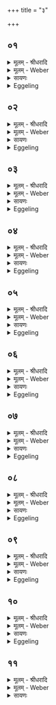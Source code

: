 +++
title = "३"

+++


## ०१
<details><summary>मूलम् - श्रीधरादि</summary>

प्रजा᳘पतिः प्रजा᳘ ऽअसृजत॥  
स᳘ ऽऊर्ध्वे᳘भ्य ऽएव᳘ प्राणे᳘भ्यो देवान᳘सृजत ये᳘ ऽवाञ्चः प्राणास्ते᳘भ्यो म᳘र्त्याः प्रजा ऽअ᳘थोर्ध्व᳘मेव᳘ मृत्युं᳘ प्रजा᳘भ्योऽऽत्ता᳘रमसृजत॥
</details>

<details><summary>मूलम् - Weber</summary>

प्रजा᳘पतिः प्रजा᳘ असृजत॥  
स᳘ ऊर्ध्वे᳘भ्य एव᳘ प्राणे᳘भ्यो देवान᳘सृजत ये᳘ऽवाञ्चः प्राणास्ते᳘भ्यो म᳘र्त्याः प्रजा अ᳘थोर्ध्व᳘मेव᳘ मृत्यु᳘म् प्रजा᳘भ्योऽत्ता᳘रमसृजत॥
</details>

<details><summary>सायणः</summary>

…
</details>

<details><summary>Eggeling</summary>

1. Prajāpati created living beings. From the out- (and in-) breathings he created the gods, and from the downward breathings the mortal beings; and

p. 290

above the (mortal) beings he created Death as their consumer.
</details>

## ०२
<details><summary>मूलम् - श्रीधरादि</summary>

त᳘स्य ह प्रजा᳘पतेः॥  
(र) अर्ध᳘मेव म᳘र्त्यमा᳘सीदर्ध᳘ममृ᳘तं तद्य᳘दस्य म᳘र्त्यमा᳘सीत्ते᳘नमृत्यो᳘रबिभेत्स बि᳘भ्यदिमां प्रा᳘विशद्द्वयं᳘ भूत्वा मृच्चा᳘पश्च॥
</details>

<details><summary>मूलम् - Weber</summary>

त᳘स्य ह प्रजा᳘पतेः॥  
अर्ध᳘मेव म᳘र्त्यमा᳘सीदर्ध᳘ममृ᳘तं तद्य᳘दस्य म᳘र्त्यमा᳘सीत्ते᳘न मृत्यो᳘रबिभेत्स बि᳘भ्यादिमाम् प्रा᳘विशद्द्वय᳘म् भूत्वा मृच्चा᳘पश्च॥
</details>

<details><summary>सायणः</summary>

…
</details>

<details><summary>Eggeling</summary>

2. Now, one half of that Prajāpati was mortal, and the other half immortal: with that part of him which was mortal he was afraid of death; and, being afraid, he became twofold, clay and water, and entered this (earth).
</details>

## ०३
<details><summary>मूलम् - श्रीधरादि</summary>

स᳘ मृत्यु᳘र्देवा᳘नब्रवी᳘त्॥  
(त्क्व) क्व᳘ नु᳘ सो ऽभूद्यो नो᳘ ऽसृष्टे᳘ति त्वद्बि᳘भ्यदिमां प्रा᳘विक्षदि᳘ति᳘ सो ऽब्रवीत्तं वा ऽअ᳘न्विच्छाम तᳫँ᳭ स᳘म्भराम न वा᳘ ऽअहं त᳘ᳫँ᳘ हिᳫँ᳭सिष्यामी᳘ति तं᳘ देवा᳘ ऽअस्या ऽअ᳘धि स᳘मभरन्य᳘दस्याप्स्वा᳘सीत्ता᳘ ऽअपः स᳘मभरन्न᳘थ य᳘दस्यां तां मृ᳘दं त᳘दुभ᳘यᳫँ᳭ सम्भृ᳘त्य मृ᳘दं चापश्चे᳘ष्टकामकुर्व्वंस्त᳘स्मादेत᳘दुभ᳘यमि᳘ष्टका भवति मृच्चा᳘पश्च॥
</details>

<details><summary>मूलम् - Weber</summary>

स᳘ मृत्यु᳘र्देवा᳘नब्रवीत्॥  
क्व᳘ नुॗ सोऽभूद्यो नो᳘ऽसृष्टे᳘ति त्वद्बि᳘भ्यदिमाम् प्रा᳘विक्षदि᳘तिॗ सोऽब्रवीत्तं वा अ᳘न्विछाम तᳫं स᳘म्भराम न वा᳘ अहं त᳘ᳫं᳘ हिंसिष्यामी᳘ति तं᳘ देवा᳘ अस्या अ᳘धि स᳘मभरन्य᳘दस्याप्स्वा᳘सीत्ता᳘ अपः स᳘मभरन्न᳘थ य᳘दस्यां ताम् मृ᳘दं त᳘दुभ᳘यᳫं सम्भृ᳘त्य मृ᳘दं चापश्चे᳘ष्टकामकुर्वंस्त᳘स्मादेत᳘दुभ᳘यमि᳘ष्टका भवति मृच्चा᳘पश्च॥
</details>

<details><summary>सायणः</summary>

…
</details>

<details><summary>Eggeling</summary>

3. Death spake unto the gods saying, 'What has become of him who has created us?'--'Being afraid of thee, he has entered this (earth),' they said. He spake, 'Let us search for him, let us gather him up for I shall not injure him.' The gods gathered him from out of this (earth): that part of him which was in the water, they gathered as water, and that which was in this (earth, they gathered) as clay. Having gathered together both clay and water, they made a brick, whence a brick consists of both clay and water.
</details>

## ०४
<details><summary>मूलम् - श्रीधरादि</summary>

त᳘देता वा᳘ ऽअस्य ताः[[!!]]॥  
प᳘ञ्च म᳘र्त्यास्तन्व᳘ ऽआसँल्लो᳘म त्व᳘ङ्माᳫँ᳭सम᳘स्थि मज्जा᳘ ऽथैता᳘ ऽअमृ᳘ता म᳘नो व्वा᳘क्प्राणश्च᳘क्षुः श्रो᳘त्रम्॥
</details>

<details><summary>मूलम् - Weber</summary>

त᳘देता वा᳘ अस्य ताः᳟॥  
प᳘ञ्च म᳘र्त्यास्तन्व᳘ आसंलो᳘म त्व᳘ङ्मांसम᳘स्थि मज्जा᳘थैता᳘ अमृ᳘ता म᳘नो वा᳘क्प्राणश्च᳘क्षुः श्रो᳘त्रम्॥
</details>

<details><summary>सायणः</summary>

…
</details>

<details><summary>Eggeling</summary>

4. And, indeed, these five forms (bodily parts) of him are mortal--the hair on the mouth, the skin, the flesh, the bone, and the marrow; and these are immortal--the mind, the voice, the vital air; the eye, and the ear.
</details>

## ०५
<details><summary>मूलम् - श्रीधरादि</summary>

(ᳫँ᳭) स यः स᳘ प्रजा᳘पतिः॥  
(र) अय᳘मेव स᳘ यो ऽय᳘मग्नि᳘श्चीयते᳘ ऽथ या᳘ ऽअस्य ताः प᳘ञ्च म᳘र्त्यास्तन्व᳘ ऽआ᳘सन्नेतास्ताः᳘ पुरीषचितयो᳘ ऽथ या᳘ ऽअमृ᳘ता ऽएतास्ता᳘ ऽइष्टकाचित᳘यः॥
</details>

<details><summary>मूलम् - Weber</summary>

स यः स᳘ प्रजा᳘पतिः॥  
अय᳘मेव सॗ योऽय᳘मग्नि᳘श्चीयते᳘ऽथ या᳘ अस्य ताः प᳘ञ्च म᳘र्त्यास्तन्व᳘ आ᳘सन्नेतास्ताः᳘ पुरीषचितयो᳘ऽथ या᳘ अमृ᳘ता एतास्ता᳘ इष्टकाचित᳘यः॥
</details>

<details><summary>सायणः</summary>

…
</details>

<details><summary>Eggeling</summary>

5. Now, that Prajāpati is no other than the Fire-altar which is here built up, and what five mortal parts there were of him, they are these layers of earth; and those which were immortal they are these layers of bricks.
</details>

## ०६
<details><summary>मूलम् - श्रीधरादि</summary>

(स्ते᳘) ते᳘ देवा᳘ ऽअब्रुवन्॥  
(न्न) अमृ᳘तमिमं᳘ करवामे᳘ति त᳘स्यैता᳘भ्याममृ᳘ताभ्यां तनू᳘भ्यामेतां म᳘र्त्यां तनूं᳘ परिगृ᳘ह्यामृ᳘तामकुर्व्वन्निष्टकाचिति᳘भ्यां पुरीषचितिं त᳘था द्विती᳘यां त᳘था तृती᳘यां त᳘था चतुर्थीम्[[!!]]॥
</details>

<details><summary>मूलम् - Weber</summary>

ते᳘ देवा᳘ अब्रुवन्॥  
अमृ᳘तमिमं᳘ करवामे᳘ति त᳘स्यैता᳘भ्याममृ᳘ताभ्यां तनू᳘भ्यामेताम् म᳘र्त्यां तनू᳘म् परिगृ᳘ह्यामृ᳘तामकुर्वन्निष्टकाचिति᳘भ्याम् पुरीषचितिं त᳘था द्विती᳘यां त᳘था तृती᳘यां त᳘था चतुर्थी᳘म्॥
</details>

<details><summary>सायणः</summary>

…
</details>

<details><summary>Eggeling</summary>

6. The gods spake, 'Let us make him immortal!' Having encompassed that mortal form by those immortal forms of his, they made it immortal--the layer of earth by means of two layers of bricks: in like manner the second, the third, and the fourth (layers of earth).

p. 291
</details>

## ०७
<details><summary>मूलम् - श्रीधरादि</summary>

(म᳘) अ᳘थ पञ्चमीं चि᳘तिमुपधा᳘य॥  
पु᳘रीषं नि᳘वपति त᳘त्र व्विकर्णीं᳘ च स्वयमातृण्णां चो᳘पदधाति हिरण्यशकलैः प्रो᳘क्षत्यग्नि᳘मभ्या᳘दधाति सा᳘ सप्तमी चि᳘तिस्त᳘दमृ᳘तमेव᳘मस्यैता᳘भ्याममृ᳘ताभ्यां तनू᳘भ्यामेतां म᳘र्त्यां तनूं᳘ परिगृ᳘ह्यामृतामकुर्व्वन्निष्टकाचिति᳘भ्यां[[!!]] पुरीषचितिं त᳘तो वै᳘ प्रजा᳘पतिरमृ᳘तो ऽभवत्त᳘थै᳘वैतद्य᳘जमान ऽएत᳘ममृ᳘तमात्मा᳘नं कृत्वा᳘ सो ऽमृ᳘तो भवति॥
</details>

<details><summary>मूलम् - Weber</summary>

अ᳘थ पञ्चमीं चि᳘तिमुपधा᳘य॥  
पु᳘रीषं नि᳘वपति त᳘त्र वकर्णीं᳘ च स्वयमातृणां चो᳘पदधाति हिरण्यशकलैः प्रो᳘क्षत्यग्नि᳘मभ्या᳘दधाति सा᳘ सप्तमी चि᳘तिस्त᳘दमृ᳘तमेव᳘मस्यैता᳘भ्याममृ᳘ताभ्यां तनू᳘भ्यामेताम् म᳘र्त्यां तनू᳘म् परिगृ᳘ह्यामृ᳘तामकुर्वन्निष्टकाचिति᳘भ्याम् पुरीषचितिं त᳘तो वै᳘ प्रजा᳘पतिरमृ᳘तोऽभवत्त᳘थैॗवैतद्य᳘जमान एत᳘ममृ᳘तमात्मा᳘नं कृत्वाॗ सोऽमृ᳘तो भवति॥
</details>

<details><summary>सायणः</summary>

…
</details>

<details><summary>Eggeling</summary>

7. And having laid down the fifth layer (of bricks), he (the Adhvaryu) scatters earth on it; thereon he lays the Vikarṇī and the Svayamātr̥ṇṇā, scatters chips of gold, and places the fire: that is the seventh layer, and that (part) is immortal; and in this way, having encompassed that mortal form of his by those two immortal forms, they made it immortal,--the layer of earth by means of two layers of bricks. Thereby, then, Prajāpati became immortal; and in like manner does the Sacrificer become immortal by making that body (of the altar) immortal.
</details>

## ०८
<details><summary>मूलम् - श्रीधरादि</summary>

ते वै᳘ देवास्तं᳘[[!!]] नाविदुः॥  
(र्य᳘) य᳘द्येनᳫँ᳭ स᳘र्व्वं वा᳘ ऽकुर्व्वन्न᳘ वा स᳘र्व्वं यद्य᳘ति वा᳘ ऽरेचयन्न᳘ वा ऽभ्या᳘पयंस्त᳘ ऽएतामृ᳘चमपश्यन्धामच्छ᳘दग्निरि᳘न्द्रो ब्रह्मा᳘ देवो बृ᳘हस्प᳘तिः॥ स᳘चेतसो व्वि᳘श्वे देवा᳘ यज्ञं प्रा᳘वन्तु नः शुभ ऽइ᳘ति॥
</details>

<details><summary>मूलम् - Weber</summary>

ते वै᳘ देवाॗस्तं नाविदुः॥  
य᳘द्येनᳫं स᳘र्वं वा᳘कुर्वन्न᳘ वा स᳘र्वं यद्य᳘ति वा᳘रेचयन्न᳘ वाभ्या᳘पयंस्त᳘ एतामृ᳘चमपश्यन्धामछ᳘दग्निरि᳘न्द्रो ब्रह्मा᳘ देवो बृ᳘हस्प᳘तिः॥  
स᳘चेतसो वि᳘श्वे देवा᳘ यज्ञम् प्रा᳘वन्तु नः शुभ इ᳘ति॥
</details>

<details><summary>सायणः</summary>

…
</details>

<details><summary>Eggeling</summary>

8. But the gods knew not whether they had made him complete, or not; whether they had made him too large, or left him defective. They saw this verse (Vāj. S. XVIII, 76), 'The seat-hiding Agni, Indra, god Brahman, Br̥haspati, and the wise All-gods may speed our sacrifice unto bliss!'
</details>

## ०९
<details><summary>मूलम् - श्रीधरादि</summary>

त᳘स्या ऽअ᳘स्त्ये᳘वाग्नेयम्[[!!]]॥  
(म᳘) अ᳘स्त्यैन्द्रम᳘स्ति व्वैश्वदेवं तद्य᳘दस्या ऽआग्नेयं य᳘दे᳘वैत᳘स्याग्ने᳘राग्नेयं त᳘दस्य ते᳘न स᳘मस्कुर्व्वन्य᳘दैन्द्रं त᳘दैन्द्रे᳘ण य᳘द्वैश्वदेवं त᳘द्वैश्वदेवे᳘न तम᳘त्रैव स᳘र्व्वं कृत्स्नᳫँ᳭ स᳘मस्कुर्व्वन्॥
</details>

<details><summary>मूलम् - Weber</summary>

त᳘स्या अ᳘स्त्येॗवाग्नेय᳘म्॥  
अ᳘स्त्यैन्द्रम᳘स्ति वैश्वदेवं तद्य᳘दस्या आग्नेयं य᳘देॗवैत᳘स्याग्ने᳘राग्नेयं त᳘दस्य ते᳘न स᳘मस्कुर्वन्य᳘दैन्द्रं त᳘दैन्द्रे᳘ण य᳘द्वैश्वदेवं त᳘द्वैश्वदेवे᳘न तम᳘त्रैव स᳘र्वं कृत्स्नᳫं स᳘मस्कुर्वन्॥
</details>

<details><summary>सायणः</summary>

…
</details>

<details><summary>Eggeling</summary>

9. Of this (verse) one part is Agni's, one part Indra's, and one part the All-gods’;--with that part thereof which is Agni's they made up that part of him (Prajāpati) which is Agni's, and with Indra's (part) that which is Indra's, and with the All-gods’ (part) that which is the All-gods’: in this very (fire-altar) they thus made him up wholly and completely.
</details>

## १०
<details><summary>मूलम् - श्रीधरादि</summary>

(र्व्वंस्त) तद्य᳘देत᳘योपति᳘ष्ठते॥  
य᳘दे᳘वास्या᳘त्र व्विद्वान्वा᳘ ऽविद्वान्वा᳘ ऽति वा रेच᳘यति न᳘ वा ऽभ्याप᳘यति त᳘दे᳘वास्यैत᳘या स᳘र्व्वमाप्नोति य᳘दस्य किंचा᳘नाप्तमनुष्टु᳘ब्धामच्छ᳘द्भवति व्वाग्वा᳘ ऽअनुष्टु᳘ब्वा᳘ग्धामच्छ᳘द्वा᳘चै᳘वास्य त᳘दाप्नोति य᳘दस्य किञ्चा᳘नाप्तं पु᳘रीषवतीं चि᳘तिं कृत्वो᳘पतिष्ठेते᳘त्यु है᳘क ऽआहुस्त᳘त्र हि सा स᳘र्व्वा कृत्स्ना भ᳘वती᳘ति॥
</details>

<details><summary>मूलम् - Weber</summary>

तद्य᳘देत᳘योपति᳘ष्ठते॥  
य᳘देॗवास्या᳘त्र विद्वान्वा᳘विद्वान्वा᳘ति वा रेच᳘यति न᳘ वाभ्याप᳘यति त᳘देॗवास्यैत᳘या स᳘र्वमाप्नोति य᳘दस्य किं चा᳘नाप्तमनुष्टु᳘ब्धामछ᳘द्भवति वाग्वा᳘ अनुष्टुब्वा᳘ग्धामछ᳘द्वाॗचैॗवास्य त᳘दाप्नोति य᳘दस्य किं चा᳘नाप्तम् पु᳘रीषवतीं चि᳘तिं कृत्वो᳘पतिष्ठेते᳘त्यु है᳘क आहुस्त᳘त्र हिसा स᳘र्वा कृत्स्ना भ᳘वती᳘ति॥
</details>

<details><summary>सायणः</summary>

…
</details>

<details><summary>Eggeling</summary>

10. And when he stands by (the altar, worshipping it) with this (verse), he thereby secures (makes good) all that part of him (Prajāpati) which, whether he knows it or not, he either does in excess or insufficiently in this (fire-altar),--whatever has not been secured for him. The 'seat-hiding' (verse) is an Anushṭubh, for the Anushṭubh is speech, and the seat-hider is speech: it is by speech that he

p. 292

secures for him what was not secured for him. 'Let him approach (the altar with this verse) when he has covered a layer with earth,' say some, 'for then that (layer) becomes whole and complete.'
</details>

## ११
<details><summary>मूलम् - श्रीधरादि</summary>

त᳘दु वा᳘ ऽआहुः॥  
(र्य᳘) य᳘विष्ठवत्यैवो᳘पतिष्ठेतैत᳘द्धास्य प्रियं धा᳘म यद्य᳘विष्ठ ऽइ᳘ति तद्य᳘दस्य प्रियं धा᳘म ते᳘नास्य त᳘दाप्नोति य᳘दस्य किंचा᳘नाप्तमाग्ने᳘य्या ऽग्निकर्म हि᳘ गायत्र्या᳘ गाय᳘त्रो ऽग्निर्या᳘वानग्निर्या᳘वत्यस्य मा᳘त्रा ता᳘वतै᳘वास्य त᳘दाप्नोति य᳘दस्य किंचा᳘नाप्तम᳘निरुक्तया स᳘र्व्वं वा ऽअ᳘निरुक्तᳫँ᳭ स᳘र्व्वेणै᳘वास्य त᳘दाप्नोति य᳘दस्य किंचा᳘नाप्तं त्वं᳘ यविष्ठ दाशु᳘ष ऽइ᳘ति त᳘स्योक्तो ब᳘न्धुः पु᳘रीषवतीं चि᳘तिं कृत्वो᳘पतिष्ठेत त᳘त्र हि सा स᳘र्व्वा कृत्स्ना भ᳘वति॥
</details>
<details><summary>मूलम् - Weber</summary>

त᳘दु वा᳘ आहुः॥  
य᳘विष्ठवत्यैवो᳘पतिष्ठेतैत᳘द्धास्य प्रियं धा᳘म यद्य᳘विष्ठ इ᳘ति तद्य᳘दस्य प्रियं धा᳘म ते᳘नास्य त᳘दाप्नोति य᳘दस्य किं चा᳘नाप्तमाग्नेॗय्याग्निकर्म हि᳘ गायत्र्या᳘गायॗत्रोऽग्निर्या᳘वानग्निर्या᳘वत्यस्य मा᳘त्रा ता᳘वतैव᳘स्य त᳘ दाप्नोति य᳘दस्य किं चा᳘नाप्तम᳘निरुक्तया स᳘र्वं वा अ᳘निरुक्तᳫं स᳘र्वेणैॗवास्य त᳘दाप्नोति य᳘दस्य किं चा᳘नाप्तं त्वं᳘ यविष्ठ दाशु᳘ष इ᳘ति त᳘स्योक्तो ब᳘न्धुः पु᳘रीषवतीं चि᳘तिं कृत्वो᳘पतिष्ठेत त᳘त्र हि सा स᳘र्वा कृत्स्ना भ᳘वति॥
</details>

<details><summary>सायणः</summary>

…
</details>

